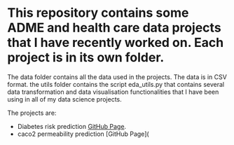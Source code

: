 # This repository contains some ADME and health care data projects that I have recently worked on. Each project is in its own folder.
The data folder contains all the data used in the projects. The data is in CSV format. the utils folder contains the script eda_utils.py that contains several data transformation and data visualisation functionalities that I have been using in all of my data science projects.

The projects are:
- Diabetes risk prediction [GitHub Page](https://github.com/abhikmukh/healthcare_data_projetcs).
- caco2 permeability prediction [GitHub Page](

